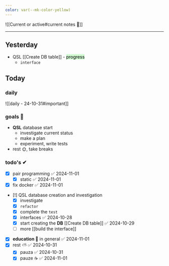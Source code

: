 ```yaml
---
color: var(--mk-color-yellow)
---
```


![[Current or active#current notes 📓]]

---
## Yesterday
- QSL [[Create DB table]] - <mark style="background: #BBFABBA6;">progress</mark>
	- `interface`

## Today

### daily

![[daily - 24-10-31#important]]

### goals 🏴
- **QSL** database start
	- investigate current status
	- make a plan
	- experiment, write tests
- rest 🌞, take breaks

### todo's ✔
- [x] pair programming ✅ 2024-11-01
	- [x] static ✅ 2024-11-01
- [x] fix docker ✅ 2024-11-01
- [!] QSL database creation and investigation
	- [x] investigate
	- [x] `refactor`
	- [x] complete the `test`
	- [x] interfaces ✅ 2024-10-28
	- [x] start creating the **DB** [[Create DB table]] ✅ 2024-10-29
	- [ ] more [[build the interface]]
- [x] **education 🎒** in general ✅ 2024-11-01
- [x] rest ⛅ ✅ 2024-10-31
	- [x] pauza ✅ 2024-10-31
	- [x] pauze ☕ ✅ 2024-11-01
